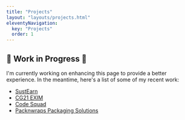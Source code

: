 ```yaml
---
title: "Projects"
layout: "layouts/projects.html"
eleventyNavigation:
  key: "Projects"
  order: 1
---
```


## 🚧 Work in Progress 🚧

I'm currently working on enhancing this page to provide a better experience. In the meantime, here's a list of some of my recent work:

- [SustEarn](https://slae.app)
- [CG21 EXIM](https://cg21.in)
- [Code Squad](https://www.codesquadedu.com)
- [Packnwraps Packaging Solutions](https://packnwraps.netlify.app)
